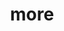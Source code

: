 ---
layout: page
title: more
nav: true
nav_order: 6
dropdown: true
children: 
    - title: timeline
      permalink: /timeline/
    - title: divider
    - title: repositories
      permalink: /repositories/
    - title: divider
    - title: teaching
      permalink: /teaching/
---